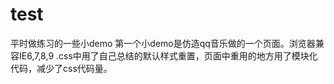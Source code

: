 # test
平时做练习的一些小demo
第一个小demo是仿造qq音乐做的一个页面。浏览器兼容IE6,7,8,9 .css中用了自己总结的默认样式重置，页面中重用的地方用了模块化代码，减少了css代码量。
